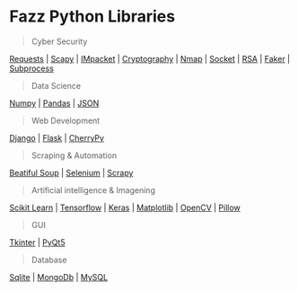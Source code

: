 # Fazz Python Libraries

> Cyber Security

[Requests](https://github.com/FazzPy/PythonMaster/blob/main/Belgeler/requests.md) | [Scapy](https://github.com/FazzPy/PythonMaster/blob/main/Belgeler/scapy.md) | [IMpacket](https://github.com/FazzPy/FazzPython/blob/main/Belgeler/impacket.md) | [Cryptography](https://github.com/FazzPy/FazzPython/blob/main/Belgeler/cryptography.md) | [Nmap](https://github.com/FazzPy/FazzPython/blob/main/Belgeler/nmap.md) | [Socket](https://github.com/FazzPy/FazzPython/blob/main/Belgeler/socket.md) | [RSA](https://github.com/FazzPy/FazzPython/blob/main/Belgeler/rsa.md) | [Faker](https://pages.github.com/) | [Subprocess](https://github.com/FazzPy/PythonLib/blob/main/Belgeler/faker.md) 

> Data Science

[Numpy](https://github.com/FazzPy/PythonMaster/blob/main/Belgeler/numpy.md) | [Pandas](https://github.com/FazzPy/PythonMaster/blob/main/Belgeler/pandas.md) | [JSON](https://github.com/FazzPy/PythonMaster/blob/main/Belgeler/json.md)

> Web Development

[Django](https://pages.github.com/) | [Flask](https://pages.github.com/) | [CherryPy](https://pages.github.com/)<br>

> Scraping & Automation

[Beatiful Soup](https://github.com/FazzPy/FazzPython/blob/main/Belgeler/BeatifulSoup.md) |  [Selenium](https://github.com/FazzPy/FazzPython/blob/main/Belgeler/Selenium.md) | [Scrapy](https://pages.github.com/)

> Artificial intelligence & Imagening

[Scikit Learn](https://pages.github.com/) | [Tensorflow](https://pages.github.com/) | [Keras](https://pages.github.com/) | [Matplotlib](https://github.com/FazzPy/PythonMaster/blob/main/Belgeler/matplotlib.md) | [OpenCV](https://pages.github.com/) | [Pillow](https://pages.github.com/) <br>

> GUI

[Tkinter](https://github.com/FazzPy/PythonMaster/blob/main/Belgeler/tkinter.md) | [PyQt5](https://github.com/FazzPy/FazzPython/blob/main/Belgeler/pyqt5.md)<br>

> Database

[Sqlite](https://github.com/FazzPy/PythonMaster/blob/main/Belgeler/sqlite.md) | [MongoDb](https://github.com/FazzPy/PythonMaster/blob/main/Belgeler/mongodb.md) | [MySQL](https://github.com/FazzPy/FazzPython/blob/main/Belgeler/mysql.md)<br>
